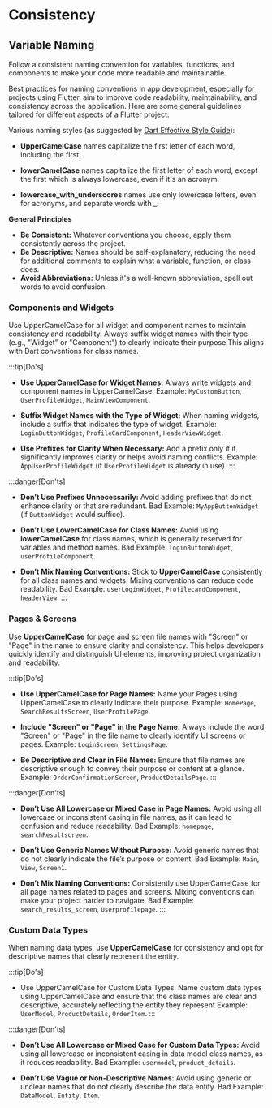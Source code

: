 

# Consistency

## Variable Naming

Follow a consistent naming convention for variables, functions, and components to make your code more readable and maintainable.

Best practices for naming conventions in app development, especially for projects using Flutter, aim to improve code readability, maintainability, and consistency across the application. Here are some general guidelines tailored for different aspects of a Flutter project:

Various naming styles (as suggested by [Dart Effective Style Guide](https://dart.dev/effective-dart/style#identifiers)):

- **UpperCamelCase** names capitalize the first letter of each word, including the first.

- **lowerCamelCase** names capitalize the first letter of each word, except the first which is always lowercase, even if it's an acronym.

- **lowercase_with_underscores** names use only lowercase letters, even for acronyms, and separate words with _.

**General Principles**
- **Be Consistent:** Whatever conventions you choose, apply them consistently across the project.
- **Be Descriptive:** Names should be self-explanatory, reducing the need for additional comments to explain what a variable, function, or class does.
- **Avoid Abbreviations:** Unless it's a well-known abbreviation, spell out words to avoid confusion.



### Components and Widgets  

Use UpperCamelCase for all widget and component names to maintain consistency and readability. Always suffix widget names with their type (e.g., "Widget" or "Component") to clearly indicate their purpose.This aligns with Dart conventions for class names.

:::tip[Do's]
- **Use UpperCamelCase for Widget Names:** Always write widgets and component names in UpperCamelCase. Example: `MyCustomButton`, `UserProfileWidget`, `MainViewComponent`.

- **Suffix Widget Names with the Type of Widget:** When naming widgets, include a suffix that indicates the type of widget. Example: `LoginButtonWidget`, `ProfileCardComponent`, `HeaderViewWidget`.

- **Use Prefixes for Clarity When Necessary:** Add a prefix only if it significantly improves clarity or helps avoid naming conflicts. Example: `AppUserProfileWidget` (if `UserProfileWidget` is already in use).
:::


:::danger[Don'ts]
- **Don’t Use Prefixes Unnecessarily:** Avoid adding prefixes that do not enhance clarity or that are redundant. Bad Example: `MyAppButtonWidget` (if `ButtonWidget` would suffice).

- **Don’t Use LowerCamelCase for Class Names:** Avoid using **lowerCamelCase** for class names, which is generally reserved for variables and method names. Bad Example: `loginButtonWidget`, `userProfileComponent`.

- **Don’t Mix Naming Conventions:** Stick to **UpperCamelCase** consistently for all class names and widgets. Mixing conventions can reduce code readability. Bad Example: `userLoginWidget`, `ProfilecardComponent`, `headerView`.
:::

### Pages & Screens

Use **UpperCamelCase** for page and screen file names with "Screen" or "Page" in the name to ensure clarity and consistency. This helps developers quickly identify and distinguish UI elements, improving project organization and readability.

:::tip[Do's]
- **Use UpperCamelCase for Page Names:** Name your Pages using UpperCamelCase to clearly indicate their purpose. Example: `HomePage`, `SearchResultsScreen`, `UserProfilePage`.

- **Include "Screen" or "Page" in the Page Name:** Always include the word "Screen" or "Page" in the file name to clearly identify UI screens or pages. Example: `LoginScreen`, `SettingsPage`.

- **Be Descriptive and Clear in File Names:** Ensure that file names are descriptive enough to convey their purpose or content at a glance. Example: `OrderConfirmationScreen`, `ProductDetailsPage`.
:::

:::danger[Don'ts]
- **Don’t Use All Lowercase or Mixed Case in Page Names:** Avoid using all lowercase or inconsistent casing in file names, as it can lead to confusion and reduce readability. Bad Example: `homepage`, `searchResultscreen`.

- **Don’t Use Generic Names Without Purpose:** Avoid generic names that do not clearly indicate the file’s purpose or content. Bad Example: `Main`, `View`, `Screen1`.

- **Don’t Mix Naming Conventions:** Consistently use UpperCamelCase for all page names related to pages and screens. Mixing conventions can make your project harder to navigate. Bad Example: `search_results_screen`, `Userprofilepage`.
:::


### Custom Data Types

When naming data types, use **UpperCamelCase** for consistency and opt for descriptive names that clearly represent the entity. 

:::tip[Do's]

- Use UpperCamelCase for Custom Data Types: Name custom data types using UpperCamelCase and ensure that the class names are clear and descriptive, accurately reflecting the entity they represent Example: `UserModel`, `ProductDetails`, `OrderItem`.
:::

:::danger[Don'ts]

- **Don’t Use All Lowercase or Mixed Case for Custom Data Types:** Avoid using all lowercase or inconsistent casing in data model class names, as it reduces readability. Bad Example: `usermodel`, `product_details`.

- **Don’t Use Vague or Non-Descriptive Names**: Avoid using generic or unclear names that do not clearly describe the data entity. Bad Example: `DataModel`, `Entity`, `Item`.